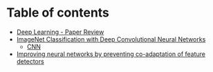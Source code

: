 # Table of contents

* [Deep Learning - Paper Review](README.md)
* [ImageNet Classification with Deep Convolutional Neural Networks](imagenet-classification-with-deep-convolutional-neural-networks/README.md)
  * [CNN](imagenet-classification-with-deep-convolutional-neural-networks/cnn.md)
* [Improving neural networks by preventing co-adaptation of feature detectors](improving-neural-networks-by-preventing-co-adaptation-of-feature-detectors.md)

